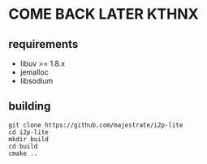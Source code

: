 # COME BACK LATER KTHNX


## requirements

* libuv >= 1.8.x
* jemalloc
* libsodium

## building

    git clone https://github.com/majestrate/i2p-lite
    cd i2p-lite 
    mkdir build
    cd build
    cmake ..
    
